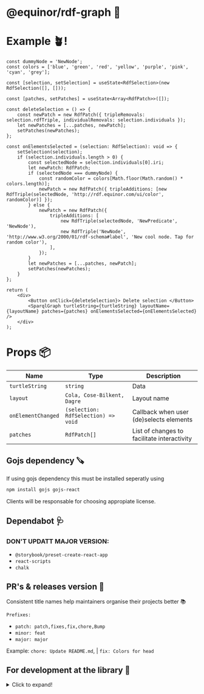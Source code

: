 # @equinor/rdf-graph 🔭

# Example 🪴!

```tsx
const dummyNode = 'NewNode';
const colors = ['blue', 'green', 'red', 'yellow', 'purple', 'pink', 'cyan', 'grey'];

const [selection, setSelection] = useState<RdfSelection>(new RdfSelection([], []));

const [patches, setPatches] = useState<Array<RdfPatch>>([]);

const deleteSelection = () => {
	const newPatch = new RdfPatch({ tripleRemovals: selection.rdfTriple, individualRemovals: selection.individuals });
	let newPatches = [...patches, newPatch];
	setPatches(newPatches);
};

const onElementsSelected = (selection: RdfSelection): void => {
	setSelection(selection);
	if (selection.individuals.length > 0) {
		const selectedNode = selection.individuals[0].iri;
		let newPatch: RdfPatch;
		if (selectedNode === dummyNode) {
			const randomColor = colors[Math.floor(Math.random() * colors.length)];
			newPatch = new RdfPatch({ tripleAdditions: [new RdfTriple(selectedNode, 'http://rdf.equinor.com/ui/color', randomColor)] });
		} else {
			newPatch = new RdfPatch({
				tripleAdditions: [
					new RdfTriple(selectedNode, 'NewPredicate', 'NewNode'),
					new RdfTriple('NewNode', 'http://www.w3.org/2000/01/rdf-schema#label', 'New cool node. Tap for random color'),
				],
			});
		}
		let newPatches = [...patches, newPatch];
		setPatches(newPatches);
	}
};

return (
	<div>
		<Button onClick={deleteSelection}> Delete selection </Button>
		<SparqlGraph turtleString={turtleString} layoutName={layoutName} patches={patches} onElementsSelected={onElementsSelected} />
	</div>
);
```

# Props 📦

| Name               | Type                                | Description                                 |
| ------------------ | ----------------------------------- | ------------------------------------------- |
| `turtleString`     | `string`                            | Data                                        |
| `layout`           | `Cola, Cose-Bilkent, Dagre`         | Layout name                                 |
| `onElementChanged` | `(selection: RdfSelection) => void` | Callback when user (de)selects elements     |
| `patches`          | `RdfPatch[]`                        | List of changes to facilitate interactivity |

## Gojs dependency 🪚

If using gojs dependency this must be installed seperatly using

```sh
npm install gojs gojs-react
```

Clients will be responsable for choosing appropiate license.

## Dependabot 🩺

### DON'T UPDATT MAJOR VERSION:

-   `@storybook/preset-create-react-app`
-   `react-scripts`
-   `chalk`

## PR's & releases version 🦆

Consistent title names help maintainers organise their projects better 📚

`Prefixes:`

-   `patch: patch,fixes,fix,chore,Bump`
-   `minor: feat`
-   `major: major`

Example: `chore: Update README.md`, | `fix: Colors for head`

## For development at the library 🥷

<details>
  <summary>Click to expand!</summary>
  
  ### Install Node.js

Install the latest [LTS] (https://nodejs.org) version of Node.js, and at the same time make sure you are on version 6 of the `npm`-CLI.

```sh
$ node -v && npm -v
v16.14.0
8.31.0
```

### Install Npm

```sh
$ npm install --global npm
```

### Install project dependencies

```sh
$ npm i
```

## Local development

```sh
$ npm run storybook
$ npm run dev # Runs up a local dev version of Storybook - Both good tools to use to quickly see changes along the way.
```

## Code quality

The project is set up with TypeScript, Eslint, Prettier, and the following is run when validating each pull request:

```sh
$ npm run checkcode
```

## Testing

We will write unit tests on critical functionality. Tests should be grouped under `src/tests/` and named after test file they are testing suffixed by test.tsx

```sh
$ npm run test
```

## Construction

```sh
$ npm run build:storybook # Builds Storybook for static files, and deploys for Vercel for pull requests and merging for main
$ npm run build:lib # Packs the library (not Storybook) - This step is run before `npm publish` is run
```

</details>
